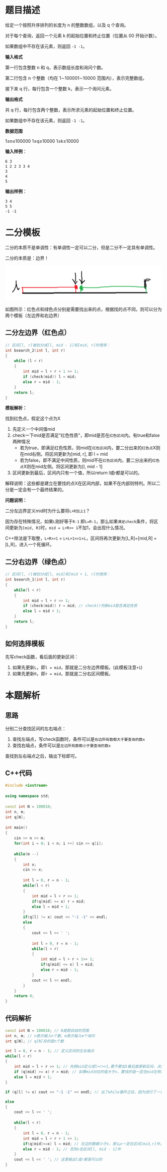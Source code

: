 # 题目描述

给定一个按照升序排列的长度为 n 的整数数组，以及 q 个查询。

对于每个查询，返回一个元素 k 的起始位置和终止位置（位置从 00 开始计数）。

如果数组中不存在该元素，则返回 `-1 -1`。

**输入格式**

第一行包含整数 n 和 q，表示数组长度和询问个数。

第二行包含 n 个整数（均在 1∼100001∼10000 范围内），表示完整数组。

接下来 q 行，每行包含一个整数 k，表示一个询问元素。

**输出格式**

共 q 行，每行包含两个整数，表示所求元素的起始位置和终止位置。

如果数组中不存在该元素，则返回 `-1 -1`。

**数据范围**

1≤n≤100000
1≤q≤10000
1≤k≤10000

**输入样例**：

```
6 3
1 2 2 3 3 4
3
4
5
```

**输出样例**：

```
3 4
5 5
-1 -1
```

# 二分模板

二分的本质不是单调性：有单调性一定可以二分，但是二分不一定具有单调性。

二分的本质是：边界！

![image-20221014000702536](assets/image-20221014000702536.png)

如图所示：红色点和绿色点分别是需要找出来的点，根据找的点不同，则可以分为两个模板（左边界和右边界）

## 二分左边界（红色点）

```C++
// 区间[l, r]被划分成[l, mid - 1]和[mid, r]时使用：
int bsearch_2(int l, int r)
{
    while (l < r)
    {
        int mid = l + r + 1 >> 1;
        if (check(mid)) l = mid;
        else r = mid - 1;
    }
    return l;
}
```

**模板解析：**

找到红色点，假定这个点为X

1. 先定义一个中间值mid
2. check一下mid是否满足"红色性质"，即mid是否在`红色区间`内。有true和false两种情况
   - 若为true，即满足红色性质，则mid在`红色区间`内，要二分出来的`红色点`X则在mid右侧。将区间更新为[mid, r], 即 l = mid
   - 若为false，即不满足中间性质，则mid不在`红色区间`内，要二分出来的`红色点`X则在mid左侧。将区间更新为[l, mid - 1]
3. 区间更新到最后，区间内只有一个值，所以return l或r都是可以的。

解释说明：这些都是建立在要找的点X在区间内部，如果不在内部则特判。所以二分是一定会有一个最终结果的。

**问题说明：**

二分左边界定义mid时为什么要将`L+R加上1`？

因为存在特殊情况，如果`L`刚好等于`R-1` 即`L=R-1`，那么如果`满足check`条件，将区间更新为`[mid, R]`时，`mid = L+R>> 1`不加1，会出现什么情况。

C++除法是下取整，`L+R>>1` = `L+L+1>>1`=`L`，区间将再次更新为[L,R]=[mid,R] = [L,R]，进入一个死循环。

## 二分右边界（绿色点）

```c++
// 区间[l, r]被划分成[l, mid]和[mid + 1, r]时使用：
int bsearch_1(int l, int r)
{
    while(l < r)
    {
        int mid = l + r >> 1;
        if (check(mid)) r = mid; // check()判断mid是否满足性质
        else l = mid + 1;
    }
    return l;
}
```

## 如何选择模板

先写check函数，看后面的更新区间：

1. 如果先更新`L`，即`l = mid`，那就是二分左边界模板。(此模板注意`+1`)
2. 如果先更新`R`，即`r = mid`，那就是二分右区间模板。

# 本题解析

## 思路

分别二分查找区间的左右端点：

1. 查找左端点，写check函数时，条件可以是`右边所有数都大于要查询的数x`
2. 查找右端点，条件可以是`左边所有数都小于要查询的数x`

查找到左右端点之后，输出下标即可。

## C++代码

```C++
#include <iostream>

using namespace std;

const int N = 100010;
int n, m;
int q[N];

int main()
{
    cin >> n >> m;
    for(int i = 0; i < n; i ++) cin >> q[i];

    while(m --)
    {
        int x;
        cin >> x;

        int l = 0, r = n - 1;
        while(l < r)
        {
            int mid = l + r >> 1;
            if(q[mid] >= x) r = mid;
            else l = mid + 1;
        }
        if(q[l] != x) cout << "-1 -1" << endl;
        else 
        {
            cout << l << ' ';

            int l = 0, r = n - 1;
            while(l < r)
            {
                int mid = l + r + 1>> 1;
                if(q[mid] <= x) l = mid;
                else r = mid - 1;
            }
            cout << l << endl;
        }
    }
    return 0;
}
```

## 代码解析

```C++
const int N = 100010; // N是题目给的范围
int n, m; // n表示输入n个数，m表示输入m个询问
int q[N]; // q[N]存的是n个数
```

```C++
int l = 0, r = n - 1; // 定义区间的左右端点
while(l < r)
{
    int mid = l + r >> 1; // 先把mid定义成l+r>>1,要不要加1看后面更新区间，决定是哪个模板
    if (q[mid] >= x) r = mid; // 如果mid对应的值大于x，要找的值一定在mid左侧，即在区间[l,mid]中。
    else l = mid + 1; 
}
```

```C++
if (q[l] != x) cout << "-1 -1" << endl; // 出了while循环之后，因为进行了一次二分，所以如果存在值x，哪个二分区间只有一个值，就是x，即区间左端点=右端点
```

```C++
else
{
    cout << l << ' ';
    
	while(l < r)
    {
        int l = 0, r = n - 1;
        int mid = l + r + 1 >> 1; 
        if(q[mid]<=x) l = mid; // 左边的数都小于x，那么x一定在区间[mid,r]中。
        else r = mid - 1; // 否则x在区间[l, mid - 1]中
    }
    cout << l << ' '; // 这里输出l或r都是可以的
}
```

